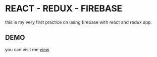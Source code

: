 # REACT - REDUX - FIREBASE
this is my very first practice on using firebase with react and redux app.

## DEMO
you can visit me [view](https://mostafaIn.github.io/React-Redux-Firebase)